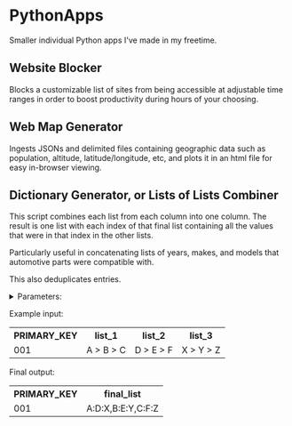 # PythonApps
Smaller individual Python apps I've made in my freetime.


## Website Blocker
Blocks a customizable list of sites from being accessible at adjustable time ranges in order to boost productivity during hours of your choosing.


## Web Map Generator
Ingests JSONs and delimited files containing geographic data such as population, altitude, latitude/longitude, etc, and plots it in an html file for easy in-browser viewing.


## Dictionary Generator, or Lists of Lists Combiner

This script combines each list from each column into one column.
The result is one list with each index of that final list
containing all the values that were in that index in the other lists.

Particularly useful in concatenating lists of years, makes, and models
that automotive parts were compatible with. 

This also deduplicates entries.

<details>
<summary>Parameters:</summary>
<ul>
<li>CSV file containing any number of columns</li>
<li>Each column contains a list of values, separated by ' > '</li>
<li>Assumes the length of each list in each column is equal</li>
<li>Like indices are concatenated using ':'</li>
<li>Indices are separated by ','</li></ul>
</details>

Example input:
<table>
<tr>
  <th>PRIMARY_KEY</th>
  <th>list_1</th>
  <th>list_2</th>
  <th>list_3</th>
</tr>
<tr>
  <td>001</td>
  <td>A > B > C</td>
  <td>D > E > F</td>
  <td>X > Y > Z</td>
</tr>
</table>

Final output:
<table>
<tr>
  <th>PRIMARY_KEY</th>
  <th>final_list</th>
</tr>
<tr>
  <td>001</td>
  <td>A:D:X,B:E:Y,C:F:Z</td>
</tr>
</table>
